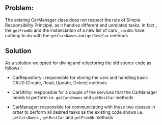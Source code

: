 ## Problem: 
The existing CarManager class does not respect the rule of Simple Responsibility Principal, as it handles different and unrelated tasks.
In fact , the `getFromDb` and the instanciation of a new list of cars `_cardDb` have nothing to do with the `getCarsNames` and `getBestCar` methods

## Solution 
As a solution we opted for diving and refactoring the old source code as follows : 
- CarRepository : responsible for storing the cars and handling basic CRUD (Create, Read, Update, Delete) methods 

- CarUtility: responsible for a couple of the services that the CarManager needs to perform i.e. `getCarsNames` and `getBestCar` methods

- CarManager: responsible for communicating with these two classes in order to perform all desired tasks as the existing code shows i.e. `getCarsNames` , `getBestCar` and `getFromDb` methods